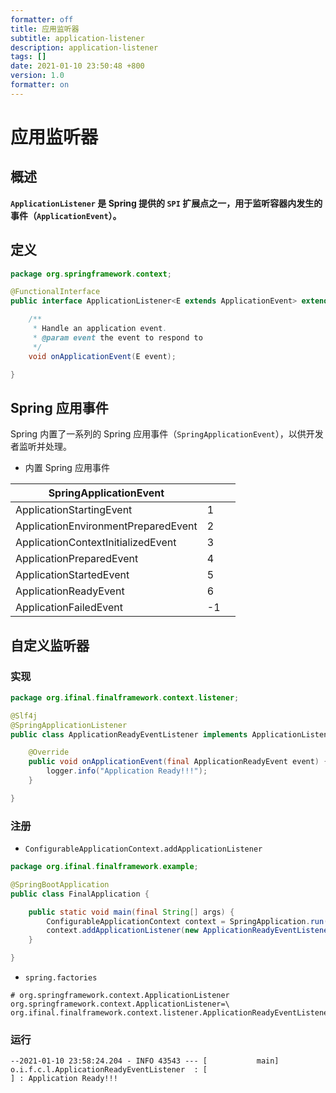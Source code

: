 ```yaml
---
formatter: off
title: 应用监听器
subtitle: application-listener 
description: application-listener 
tags: [] 
date: 2021-01-10 23:50:48 +800 
version: 1.0
formatter: on
---
```


# 应用监听器

## 概述

**`ApplicationListener` 是 Spring 提供的 `SPI` 扩展点之一，用于监听容器内发生的事件（`ApplicationEvent`）。**

## 定义

```java
package org.springframework.context;

@FunctionalInterface
public interface ApplicationListener<E extends ApplicationEvent> extends EventListener {

    /**
     * Handle an application event.
     * @param event the event to respond to
     */
    void onApplicationEvent(E event);

}
```

## Spring 应用事件

Spring 内置了一系列的 Spring 应用事件（`SpringApplicationEvent`），以供开发者监听并处理。

* 内置 Spring 应用事件

| SpringApplicationEvent              |      |      |
| ----------------------------------- | ---- | ---- |
| ApplicationStartingEvent            | 1    |      |
| ApplicationEnvironmentPreparedEvent | 2    |      |
| ApplicationContextInitializedEvent  | 3    |      |
| ApplicationPreparedEvent            | 4    |      |
| ApplicationStartedEvent             | 5    |      |
| ApplicationReadyEvent               | 6    |      |
| ApplicationFailedEvent              | -1   |      |

## 自定义监听器

### 实现

```java
package org.ifinal.finalframework.context.listener;

@Slf4j
@SpringApplicationListener
public class ApplicationReadyEventListener implements ApplicationListener<ApplicationReadyEvent> {

    @Override
    public void onApplicationEvent(final ApplicationReadyEvent event) {
        logger.info("Application Ready!!!");
    }

}
```

### 注册

* `ConfigurableApplicationContext.addApplicationListener`

```java
package org.ifinal.finalframework.example;

@SpringBootApplication
public class FinalApplication {

    public static void main(final String[] args) {
        ConfigurableApplicationContext context = SpringApplication.run(FinalApplication.class);
        context.addApplicationListener(new ApplicationReadyEventListener());
    }

}
```

* `spring.factories`

```properties
# org.springframework.context.ApplicationListener
org.springframework.context.ApplicationListener=\
org.ifinal.finalframework.context.listener.ApplicationReadyEventListener
```

### 运行

```shell
--2021-01-10 23:58:24.204 - INFO 43543 --- [           main] o.i.f.c.l.ApplicationReadyEventListener  : [                                      ] : Application Ready!!!
```





